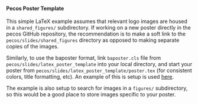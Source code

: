 #### Pecos Poster Template


This simple LaTeX example assumes that relevant logo images are housed in a
`shared_figures/` subdirectory. If working on a new poster directly in the
pecos GitHub repository, the recommendation is to make a soft link to the
`pecos/slides/shared_figures` directory as opposed to making separate copies of
the images.

Similarly, to use the baposter format, link `baposter.cls` file from
`pecos/slides/latex_poster_template` into your local directory, and
start your poster from `pecos/slides/latex_poster_template/poster.tex`
(for consistent colors, title formatting, etc). An example of this is setup is used
[here](https://github.com/pecos/pecos/tree/master/slides/2022/csem_open_house).

The example is also setup to search for images in a `figures/` subdirectory, so
this would be a good place to store images specific to your poster.

